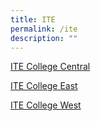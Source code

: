 ```yaml
---
title: ITE
permalink: /ite
description: ""
---
```

[ITE College Central](https://www.ite.edu.sg/colleges/ite-college-central)

[ITE College East](https://www.ite.edu.sg/colleges/ite-college-east)

[ITE College West](https://www.ite.edu.sg/colleges/ite-college-west)